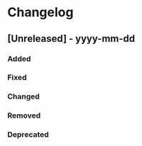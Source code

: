 # Changelog

## [Unreleased] - yyyy-mm-dd

### Added

### Fixed

### Changed

### Removed

### Deprecated 